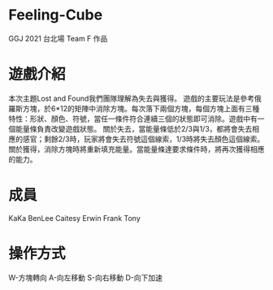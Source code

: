 # Feeling-Cube
GGJ 2021 台北場 Team F 作品
# 遊戲介紹
本次主題Lost and Found我們團隊理解為失去與獲得。
遊戲的主要玩法是參考俄羅斯方塊，於6*12的矩陣中消除方塊。每次落下兩個方塊，每個方塊上面有三種特性：形狀、顏色、符號，當任一條件符合連續三個的狀態即可消除。遊戲中有一個能量條負責改變遊戲狀態。
關於失去，當能量條低於2/3與1/3，都將會失去相應的感官；剩餘2/3時，玩家將會失去符號這個線索，1/3時將失去顏色這個線索。
關於獲得，消除方塊時將重新填充能量。當能量條達要求條件時，將再次獲得相應的能力。
# 成員
KaKa
BenLee
Caitesy
Erwin
Frank
Tony
# 操作方式
W-方塊轉向
A-向左移動
S-向右移動
D-向下加速



